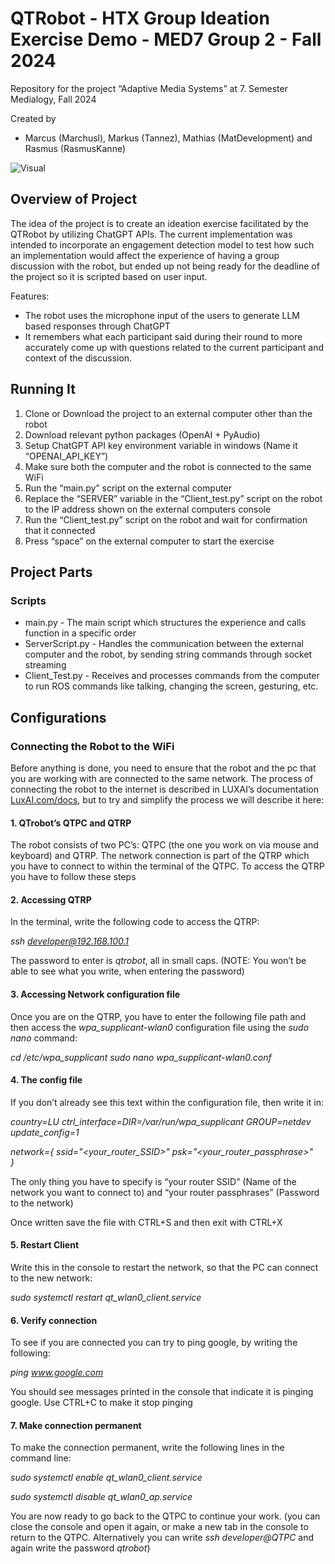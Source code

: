 # QTRobot - HTX Group Ideation Exercise Demo - MED7 Group 2 - Fall 2024
Repository for the project “Adaptive Media Systems” at 7. Semester Medialogy, Fall 2024 

Created by
- Marcus (Marchusl), Markus (Tannez), Mathias (MatDevelopment) and Rasmus (RasmusKanne)

![Visual](Images/QTRobotTitlePic.png)

## Overview of Project
The idea of the project is to create an ideation exercise facilitated by the QTRobot by utilizing ChatGPT APIs. The current implementation was intended to incorporate an engagement detection model to test how such an implementation would affect the experience of having a group discussion with the robot, but ended up not being ready for the deadline of the project so it is scripted based on user input.

Features:
- The robot uses the microphone input of the users to generate LLM based responses through ChatGPT
- It remembers what each participant said during their round to more accurately come up with questions related to the current participant and context of the discussion.

## Running It
1. Clone or Download the project to an external computer other than the robot
2. Download relevant python packages (OpenAI + PyAudio)
3. Setup ChatGPT API key environment variable in windows (Name it “OPENAI_API_KEY”)
4. Make sure both the computer and the robot is connected to the same WiFi 
5. Run the “main.py” script on the external computer
6. Replace the “SERVER” variable in the “Client_test.py” script on the robot to the IP address shown on the external computers console
7. Run the “Client_test.py” script on the robot and wait for confirmation that it connected
8. Press “space” on the external computer to start the exercise

## Project Parts

### Scripts
- main.py - The main script which structures the experience and calls function in a specific order
- ServerScript.py - Handles the communication between the external computer and the robot, by sending string commands through socket streaming
- Client_Test.py - Receives and processes commands from the computer to run ROS commands like talking, changing the screen, gesturing, etc.

## Configurations

### Connecting the Robot to the WiFi
Before anything is done, you need to ensure that the robot and the pc that you are working with are connected to the same network. The process of connecting the robot to the internet is described in LUXAI’s documentation [LuxAI.com/docs](https://docs.luxai.com/docs/intro_code), but to try and simplify the process we will describe it here:

#### 1. QTrobot’s QTPC and QTRP 
The robot consists of two PC’s: QTPC (the one you work on via mouse and keyboard) and QTRP. The network connection is part of the QTRP which you have to connect to within the terminal of the QTPC. To access the QTRP you have to follow these steps

#### 2. Accessing QTRP
In the terminal, write the following code to access the QTRP:

*ssh developer@192.168.100.1*

The password to enter is *qtrobot*, all in small caps. (NOTE: You won’t be able to see what you write, when entering the password)

#### 3. Accessing Network configuration file
Once you are on the QTRP, you have to enter the following file path and then access the *wpa_supplicant-wlan0* configuration file using the *sudo nano* command:

*cd /etc/wpa_supplicant*
*sudo nano wpa_supplicant-wlan0.conf*

#### 4. The config file
If you don’t already see this text within the configuration file, then write it in:

*country=LU*
*ctrl_interface=DIR=/var/run/wpa_supplicant GROUP=netdev*
*update_config=1*

*network={
    ssid="<your_router_SSID>"
    psk="<your_router_passphrase>"         
}*

The only thing you have to specify is “your router SSID” (Name of the network you want to connect to) and “your router passphrases” (Password to the network)

Once written save the file with CTRL+S and then exit with CTRL+X

#### 5. Restart Client
Write this in the console to restart the network, so that the PC can connect to the new network:

*sudo systemctl restart qt_wlan0_client.service*

#### 6. Verify connection
To see if you are connected you can try to ping google, by writing the following:

*ping www.google.com*

You should see messages printed in the console that indicate it is pinging google. Use CTRL+C to make it stop pinging

#### 7. Make connection permanent
To make the connection permanent, write the following lines in the command line:

*sudo systemctl enable qt_wlan0_client.service*

*sudo systemctl disable qt_wlan0_ap.service*

You are now ready to go back to the QTPC to continue your work. (you can close the console and open it again, or make a new tab in the console to return to the QTPC. Alternatively you can write *ssh developer@QTPC* and again write the password *qtrobot*)
